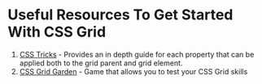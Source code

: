 # Useful Resources To Get Started With CSS Grid

1. [CSS Tricks](https://css-tricks.com/snippets/css/complete-guide-grid/#prop-grid-area) - Provides an in depth guide for each property that can be applied both to the grid parent and grid element.
2. [CSS Grid Garden](https://cssgridgarden.com/) - Game that allows you to test your CSS Grid skills